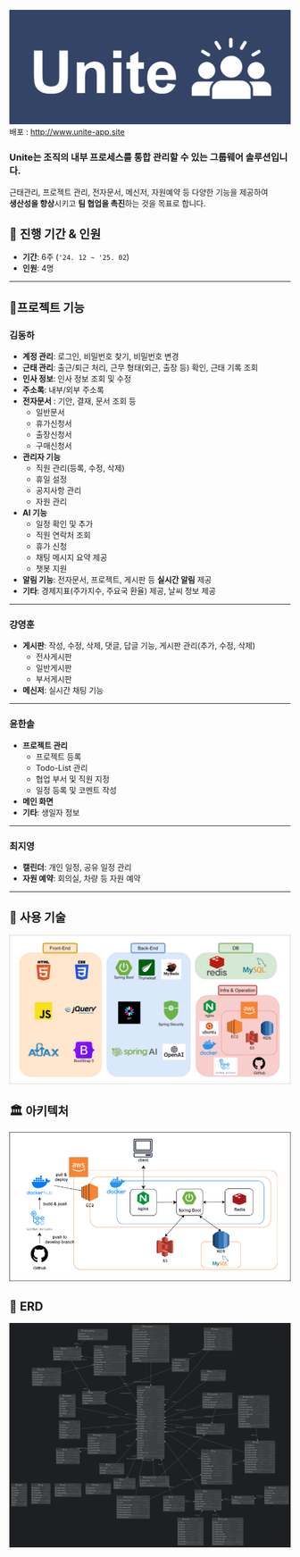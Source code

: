![logo](doc/unite_logo.png)
배포 : http://www.unite-app.site
### **Unite**는 조직의 내부 프로세스를 통합 관리할 수 있는 **그룹웨어 솔루션**입니다.  
근태관리, 프로젝트 관리, 전자문서, 메신저, 자원예약 등 다양한 기능을 제공하여  
**생산성을 향상**시키고 **팀 협업을 촉진**하는 것을 목표로 합니다.

## 📅 진행 기간 & 인원

- **기간**: 6주 (`'24. 12 ~ '25. 02`)
- **인원**: 4명

---
##  🚩프로젝트 기능

 ### 김동하
- **계정 관리**: 로그인, 비밀번호 찾기, 비밀번호 변경
- **근태 관리**: 출근/퇴근 처리, 근무 형태(외근, 출장 등) 확인, 근태 기록 조회
- **인사 정보**: 인사 정보 조회 및 수정
- **주소록**: 내부/외부 주소록
- **전자문서** : 기안, 결재, 문서 조회 등
   - 일반문서
   - 휴가신청서
   - 출장신청서
   - 구매신청서
- **관리자 기능**
   - 직원 관리(등록, 수정, 삭제)
   - 휴일 설정
   - 공지사항 관리
   - 자원 관리
- **AI 기능**
   - 일정 확인 및 추가
   - 직원 연락처 조회
   - 휴가 신청
   - 채팅 메시지 요약 제공
   - 챗봇 지원
- **알림 기능**: 전자문서, 프로젝트, 게시판 등 **실시간 알림** 제공
- **기타**: 경제지표(주가지수, 주요국 환율) 제공, 날씨 정보 제공
---

### 강영훈
- **게시판**: 작성, 수정, 삭제, 댓글, 답글 기능, 게시판 관리(추가, 수정, 삭제)
   - 전사게시판
   - 일반게시판
   - 부서게시판
- **메신저**: 실시간 채팅 기능
---
### 윤한솔
- **프로젝트 관리**
   - 프로젝트 등록
   - Todo-List 관리
   - 협업 부서 및 직원 지정
   - 일정 등록 및 코멘트 작성
- **메인 화면**
- **기타**: 생일자 정보

---

### 최지영
- **캘린더**: 개인 일정, 공유 일정 관리
- **자원 예약**: 회의실, 차량 등 자원 예약

---


## 🔧 사용 기술

![TechStack](doc/tech_stack1.png)


## 🏛 아키텍처

![Architecture](doc/architecture1.png)


## 🧩 ERD

![ERD](doc/erd.png)


